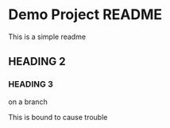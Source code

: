 # Demo Project README

This is a simple readme

## HEADING 2

### HEADING 3

on a branch

This is bound to cause trouble
